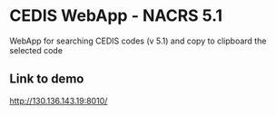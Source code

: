 # CEDIS WebApp - NACRS 5.1
WebApp for searching CEDIS codes (v 5.1) and copy to clipboard the selected code

## Link to demo
http://130.136.143.19:8010/